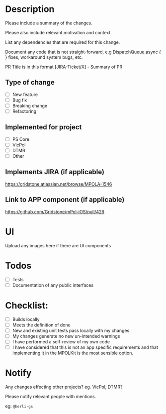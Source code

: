 # Description

Please include a summary of the changes.

Please also include relevant motivation and context. 

List any dependencies that are required for this change.

Document any code that is not straight-forward, e.g DispatchQueue.async { } fixes, workaround system bugs, etc.

PR Title is in this format
[JIRA-Ticket/X] - Summary of PR

## Type of change

- [ ] New feature
- [ ] Bug fix
- [ ] Breaking change
- [ ] Refactoring

## Implemented for project

- [ ] PS Core
- [ ] VicPol
- [ ] DTMR
- [ ] Other

## Implements JIRA (if applicable)
https://gridstone.atlassian.net/browse/MPOLA-1546

## Link to APP component (if applicable)
https://github.com/Gridstone/mPol-iOS/pull/426
 
# UI
Upload any images here if there are UI components

# Todos
- [ ] Tests
- [ ] Documentation of any public interfaces
 
# Checklist:

- [ ] Builds locally
- [ ] Meets the definition of done
- [ ] New and existing unit tests pass locally with my changes
- [ ] My changes generate no new un-intended warnings
- [ ] I have performed a self-review of my own code
- [ ] I have considered that this is not an app specific requirements and that implementing it in the MPOLKit is the most sensible option.

# Notify
Any changes effecting other projects? eg. VicPol, DTMR? 

Please notify relevant people with mentions.

eg: `@herli-gs`

